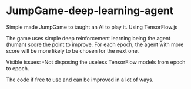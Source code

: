# JumpGame-deep-learning-agent
Simple made JumpGame to taught an AI to play it. Using TensorFlow.js

The game uses simple deep reinforcement learning being the agent (human) score the point to improve. For each epoch, the agent with more score will be more likely to be chosen for the next one.

Visible issues:
-Not disposing the useless TensorFlow models from epoch to epoch.

The code if free to use and can be improved in a lot of ways.
